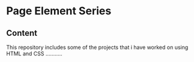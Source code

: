 # Page Element Series
## Content
This repository includes some of the projects that i have worked on using HTML and CSS
...........
